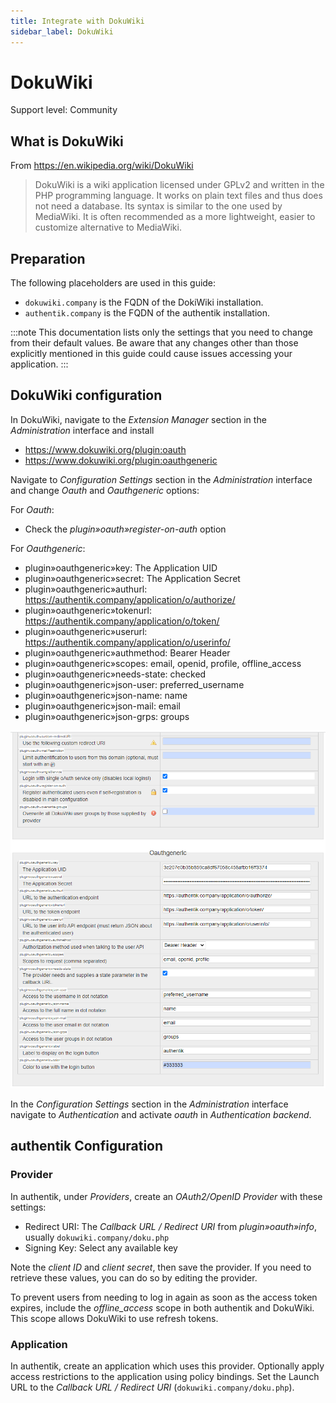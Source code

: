 ```yaml
---
title: Integrate with DokuWiki
sidebar_label: DokuWiki
---
```


# DokuWiki

<span class="badge badge--secondary">Support level: Community</span>

## What is DokuWiki

From https://en.wikipedia.org/wiki/DokuWiki

> DokuWiki is a wiki application licensed under GPLv2 and written in the PHP programming language. It works on plain text files and thus does not need a database. Its syntax is similar to the one used by MediaWiki. It is often recommended as a more lightweight, easier to customize alternative to MediaWiki.

## Preparation

The following placeholders are used in this guide:

- `dokuwiki.company` is the FQDN of the DokiWiki installation.
- `authentik.company` is the FQDN of the authentik installation.

:::note
This documentation lists only the settings that you need to change from their default values. Be aware that any changes other than those explicitly mentioned in this guide could cause issues accessing your application.
:::

## DokuWiki configuration

In DokuWiki, navigate to the _Extension Manager_ section in the _Administration_ interface and install

- https://www.dokuwiki.org/plugin:oauth
- https://www.dokuwiki.org/plugin:oauthgeneric

Navigate to _Configuration Settings_ section in the _Administration_ interface and change _Oauth_ and _Oauthgeneric_ options:

For _Oauth_:

- Check the _plugin»oauth»register-on-auth_ option

For _Oauthgeneric_:

- plugin»oauthgeneric»key: The Application UID
- plugin»oauthgeneric»secret: The Application Secret
- plugin»oauthgeneric»authurl: https://authentik.company/application/o/authorize/
- plugin»oauthgeneric»tokenurl: https://authentik.company/application/o/token/
- plugin»oauthgeneric»userurl: https://authentik.company/application/o/userinfo/
- plugin»oauthgeneric»authmethod: Bearer Header
- plugin»oauthgeneric»scopes: email, openid, profile, offline_access
- plugin»oauthgeneric»needs-state: checked
- plugin»oauthgeneric»json-user: preferred_username
- plugin»oauthgeneric»json-name: name
- plugin»oauthgeneric»json-mail: email
- plugin»oauthgeneric»json-grps: groups

![](./dokuwiki_oauth_generic.png)

In the _Configuration Settings_ section in the _Administration_ interface navigate to _Authentication_ and activate _oauth_ in _Authentication backend_.

## authentik Configuration

### Provider

In authentik, under _Providers_, create an _OAuth2/OpenID Provider_ with these settings:

- Redirect URI: The _Callback URL / Redirect URI_ from _plugin»oauth»info_, usually `dokuwiki.company/doku.php`
- Signing Key: Select any available key

Note the _client ID_ and _client secret_, then save the provider. If you need to retrieve these values, you can do so by editing the provider.

To prevent users from needing to log in again as soon as the access token expires, include the _offline_access_ scope in both authentik and DokuWiki. This scope allows DokuWiki to use refresh tokens.

### Application

In authentik, create an application which uses this provider. Optionally apply access restrictions to the application using policy bindings.
Set the Launch URL to the _Callback URL / Redirect URI_ (`dokuwiki.company/doku.php`).

